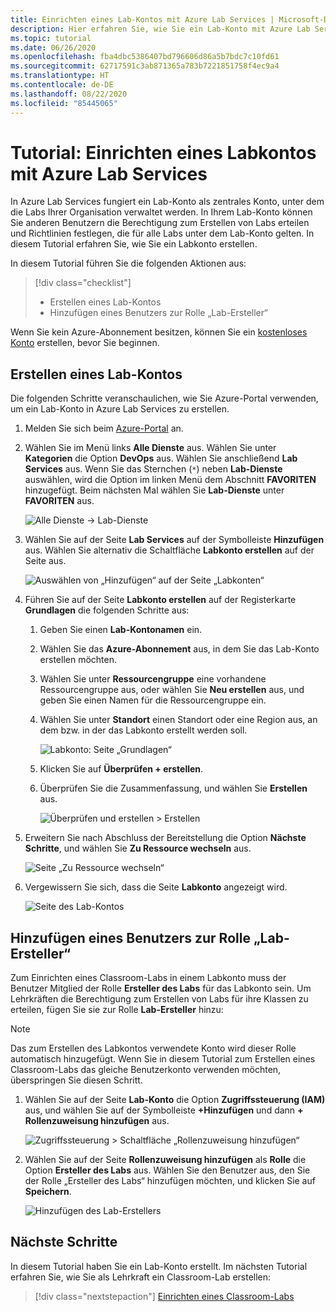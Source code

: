 ```yaml
---
title: Einrichten eines Lab-Kontos mit Azure Lab Services | Microsoft-Dokumentation
description: Hier erfahren Sie, wie Sie ein Lab-Konto mit Azure Lab Services einrichten, einen Lab-Ersteller hinzufügen und Marketplace-Images für die Verwendung durch Labs im Lab-Konto angeben.
ms.topic: tutorial
ms.date: 06/26/2020
ms.openlocfilehash: fba4dbc5386407bd796606d86a5b7bdc7c10fd61
ms.sourcegitcommit: 62717591c3ab871365a783b7221851758f4ec9a4
ms.translationtype: HT
ms.contentlocale: de-DE
ms.lasthandoff: 08/22/2020
ms.locfileid: "85445065"
---
```

# <a name="tutorial-set-up-a-lab-account-with-azure-lab-services"></a>Tutorial: Einrichten eines Labkontos mit Azure Lab Services
In Azure Lab Services fungiert ein Lab-Konto als zentrales Konto, unter dem die Labs Ihrer Organisation verwaltet werden. In Ihrem Lab-Konto können Sie anderen Benutzern die Berechtigung zum Erstellen von Labs erteilen und Richtlinien festlegen, die für alle Labs unter dem Lab-Konto gelten. In diesem Tutorial erfahren Sie, wie Sie ein Labkonto erstellen. 

In diesem Tutorial führen Sie die folgenden Aktionen aus:

> [!div class="checklist"]
> * Erstellen eines Lab-Kontos
> * Hinzufügen eines Benutzers zur Rolle „Lab-Ersteller“

Wenn Sie kein Azure-Abonnement besitzen, können Sie ein [kostenloses Konto](https://azure.microsoft.com/free/) erstellen, bevor Sie beginnen.

## <a name="create-a-lab-account"></a>Erstellen eines Lab-Kontos
Die folgenden Schritte veranschaulichen, wie Sie Azure-Portal verwenden, um ein Lab-Konto in Azure Lab Services zu erstellen. 

1. Melden Sie sich beim [Azure-Portal](https://portal.azure.com) an.
2. Wählen Sie im Menü links **Alle Dienste** aus. Wählen Sie unter **Kategorien** die Option **DevOps** aus. Wählen Sie anschließend **Lab Services** aus. Wenn Sie das Sternchen (`*`) neben **Lab-Dienste** auswählen, wird die Option im linken Menü dem Abschnitt **FAVORITEN** hinzugefügt. Beim nächsten Mal wählen Sie **Lab-Dienste** unter **FAVORITEN** aus.

    ![Alle Dienste -> Lab-Dienste](./media/tutorial-setup-lab-account/select-lab-accounts-service.png)
3. Wählen Sie auf der Seite **Lab Services** auf der Symbolleiste **Hinzufügen** aus. Wählen Sie alternativ die Schaltfläche **Labkonto erstellen** auf der Seite aus. 

    ![Auswählen von „Hinzufügen“ auf der Seite „Labkonten“](./media/tutorial-setup-lab-account/add-lab-account-button.png)
4. Führen Sie auf der Seite **Labkonto erstellen** auf der Registerkarte **Grundlagen** die folgenden Schritte aus: 
    1. Geben Sie einen **Lab-Kontonamen** ein. 
    2. Wählen Sie das **Azure-Abonnement** aus, in dem Sie das Lab-Konto erstellen möchten.
    3. Wählen Sie unter **Ressourcengruppe** eine vorhandene Ressourcengruppe aus, oder wählen Sie **Neu erstellen** aus, und geben Sie einen Namen für die Ressourcengruppe ein.
    4. Wählen Sie unter **Standort** einen Standort oder eine Region aus, an dem bzw. in der das Labkonto erstellt werden soll. 

        ![Labkonto: Seite „Grundlagen“](./media/tutorial-setup-lab-account/lab-account-basics-page.png)
    5. Klicken Sie auf **Überprüfen + erstellen**.
    6. Überprüfen Sie die Zusammenfassung, und wählen Sie **Erstellen** aus. 

        ![Überprüfen und erstellen > Erstellen](./media/tutorial-setup-lab-account/create-button.png)    
5. Erweitern Sie nach Abschluss der Bereitstellung die Option **Nächste Schritte**, und wählen Sie **Zu Ressource wechseln** aus. 

    ![Seite „Zu Ressource wechseln“](./media/tutorial-setup-lab-account/go-to-lab-account.png)
6. Vergewissern Sie sich, dass die Seite **Labkonto** angezeigt wird. 

    ![Seite des Lab-Kontos](./media/tutorial-setup-lab-account/lab-account-page.png)

## <a name="add-a-user-to-the-lab-creator-role"></a>Hinzufügen eines Benutzers zur Rolle „Lab-Ersteller“
Zum Einrichten eines Classroom-Labs in einem Labkonto muss der Benutzer Mitglied der Rolle **Ersteller des Labs** für das Labkonto sein. Um Lehrkräften die Berechtigung zum Erstellen von Labs für ihre Klassen zu erteilen, fügen Sie sie zur Rolle **Lab-Ersteller** hinzu:

> [!NOTE]
> Das zum Erstellen des Labkontos verwendete Konto wird dieser Rolle automatisch hinzugefügt. Wenn Sie in diesem Tutorial zum Erstellen eines Classroom-Labs das gleiche Benutzerkonto verwenden möchten, überspringen Sie diesen Schritt. 

1. Wählen Sie auf der Seite **Lab-Konto** die Option **Zugriffssteuerung (IAM)** aus, und wählen Sie auf der Symbolleiste **+Hinzufügen** und dann **+ Rollenzuweisung hinzufügen** aus. 

    ![Zugriffssteuerung > Schaltfläche „Rollenzuweisung hinzufügen“](./media/tutorial-setup-lab-account/add-role-assignment-button.png)
1. Wählen Sie auf der Seite **Rollenzuweisung hinzufügen** als **Rolle** die Option **Ersteller des Labs** aus. Wählen Sie den Benutzer aus, den Sie der Rolle „Ersteller des Labs“ hinzufügen möchten, und klicken Sie auf **Speichern**. 

    ![Hinzufügen des Lab-Erstellers](./media/tutorial-setup-lab-account/add-lab-creator.png)


## <a name="next-steps"></a>Nächste Schritte
In diesem Tutorial haben Sie ein Lab-Konto erstellt. Im nächsten Tutorial erfahren Sie, wie Sie als Lehrkraft ein Classroom-Lab erstellen:

> [!div class="nextstepaction"]
> [Einrichten eines Classroom-Labs](tutorial-setup-classroom-lab.md)

